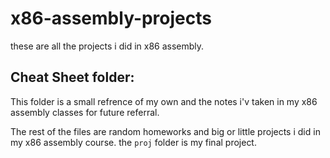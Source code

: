 # x86-assembly-projects
these are all the projects i did in x86 assembly.

## Cheat Sheet folder:
This folder is a small refrence of my own and the notes i'v taken in my x86 assembly classes for future referral.

The rest of the files are random homeworks and big or little projects i did in my x86 assembly course.
the ```proj``` folder is my final project.
